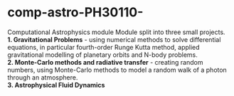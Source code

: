 # comp-astro-PH30110-
Computational Astrophysics module
Module split into three small projects. <br />
  **1. Gravitational Problems** - using numerical methods to solve differential equations, in particular fourth-order Runge Kutta method, applied gravitational modelling of planetary orbits and N-body problems. <br /> 
  **2. Monte-Carlo methods and radiative transfer** - creating random numbers, using Monte-Carlo methods to model a random walk of a photon through an atmosphere. <br />
  **3. Astrophysical Fluid Dynamics**
